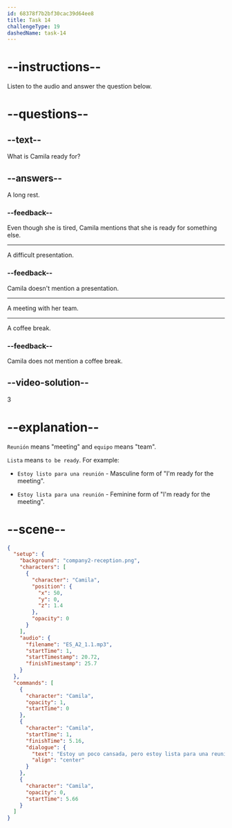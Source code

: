 ```yaml
---
id: 68378f7b2bf30cac39d64ee8
title: Task 14
challengeType: 19
dashedName: task-14
---
```


<!-- (Audio) Camila: Estoy un poco cansada, pero estoy lista para una reunión con mi equipo. -->

# --instructions--

Listen to the audio and answer the question below.

# --questions--

## --text--

What is Camila ready for?

## --answers--

A long rest.

### --feedback--

Even though she is tired, Camila mentions that she is ready for something else.

---

A difficult presentation.

### --feedback--

Camila doesn't mention a presentation.

---

A meeting with her team.

---

A coffee break.

### --feedback--

Camila does not mention a coffee break.

## --video-solution--

3

# --explanation--

`Reunión` means "meeting" and `equipo` means "team".

`Lista` means `to be ready`. For example:

- `Estoy listo para una reunión` - Masculine form of "I'm ready for the meeting".

- `Estoy lista para una reunión` - Feminine form of "I'm ready for the meeting".

# --scene--

```json
{
  "setup": {
    "background": "company2-reception.png",
    "characters": [
      {
        "character": "Camila",
        "position": {
          "x": 50,
          "y": 0,
          "z": 1.4
        },
        "opacity": 0
      }
    ],
    "audio": {
      "filename": "ES_A2_1.1.mp3",
      "startTime": 1,
      "startTimestamp": 20.72,
      "finishTimestamp": 25.7
    }
  },
  "commands": [
    {
      "character": "Camila",
      "opacity": 1,
      "startTime": 0
    },
    {
      "character": "Camila",
      "startTime": 1,
      "finishTime": 5.16,
      "dialogue": {
        "text": "Estoy un poco cansada, pero estoy lista para una reunión con mi equipo.",
        "align": "center"
      }
    },
    {
      "character": "Camila",
      "opacity": 0,
      "startTime": 5.66
    }
  ]
}
```
